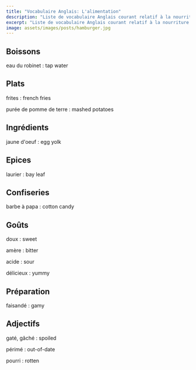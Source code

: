 ```yaml
---
title: "Vocabulaire Anglais: L'alimentation"
description: "Liste de vocabulaire Anglais courant relatif à la nourriture."
excerpt: "Liste de vocabulaire Anglais courant relatif à la nourriture."
image: assets/images/posts/hamburger.jpg
---
```


## Boissons

eau du robinet
: tap water


## Plats

frites
: french fries

purée de pomme de terre
: mashed potatoes


## Ingrédients

jaune d'oeuf
: egg yolk


## Epices

laurier
: bay leaf


## Confiseries

barbe à papa
: cotton candy


## Goûts

doux
: sweet

amère
: bitter

acide
: sour

délicieux
: yummy


## Préparation

faisandé
: gamy


## Adjectifs

gaté, gâché
: spoiled

périmé
: out-of-date

pourri
: rotten
